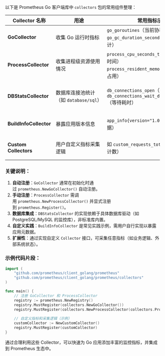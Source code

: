 以下是 Prometheus Go 客户端库中 `collectors` 包的常用组件整理：

|​**​Collector 名称​**​|​**​用途​**​|​**​常用指标示例​**​|​**​备注​**​|
|---|---|---|---|
|​**​GoCollector​**​|收集 Go 运行时指标|`go_goroutines`（当前协程数）  <br>`go_gc_duration_seconds`（GC 耗时统计）|默认自动注册，提供 Go 进程的运行时状态（GC、内存、协程等）。|
|​**​ProcessCollector​**​|收集进程级资源使用情况|`process_cpu_seconds_total`（CPU 占用时间）  <br>`process_resident_memory_bytes`（内存占用）|需手动注册，监控进程的 CPU、内存、文件描述符等系统资源。|
|​**​DBStatsCollector​**​|数据库连接池统计（如 `database/sql`）|`db_connections_open`（打开连接数）  <br>`db_connections_wait_duration_seconds`（等待耗时）|需结合具体数据库驱动实现，通常基于 `sql.DBStats` 结构生成指标。|
|​**​BuildInfoCollector​**​|暴露应用版本信息|`app_info{version="1.0.0"}`（应用元数据）|需自定义实现，通过常量标签记录版本、Commit 等构建信息。|
|​**​Custom Collectors​**​|用户自定义指标采集逻辑|如 `custom_requests_total`（自定义请求计数）|需实现 `Collector` 接口的 `Describe` 和 `Collect` 方法，灵活适配业务场景。|

### 关键说明：

1. ​**​自动注册​**​：`GoCollector` 通常在初始化时通过 `prometheus.NewGoCollector()` 自动注册。
2. ​**​手动注册​**​：`ProcessCollector` 需调用 `prometheus.NewProcessCollector()` 并显式注册到 `prometheus.Register()`。
3. ​**​数据库集成​**​：`DBStatsCollector` 的实现依赖于具体数据库驱动（如 PostgreSQL/MySQL 的监控库），非标准库内置。
4. ​**​自定义实践​**​：`BuildInfoCollector` 是常见实践示例，需用户自行实现以暴露应用元数据。
5. ​**​扩展性​**​：通过实现自定义 `Collector` 接口，可采集任意指标（如业务逻辑、外部系统状态）。

### 示例代码片段：

```go
import (
    "github.com/prometheus/client_golang/prometheus"
    "github.com/prometheus/client_golang/prometheus/collectors"
)

func main() {
    // 注册 GoCollector 和 ProcessCollector
    registry := prometheus.NewRegistry()
    registry.MustRegister(collectors.NewGoCollector())
    registry.MustRegister(collectors.NewProcessCollector(collectors.ProcessCollectorOpts{}))
    
    // 自定义指标和采集逻辑（示例）
    customCollector := NewCustomCollector()
    registry.MustRegister(customCollector)
}
```

通过合理利用这些 Collector，可以快速为 Go 应用添加丰富的监控指标，并集成到 Prometheus 生态中。